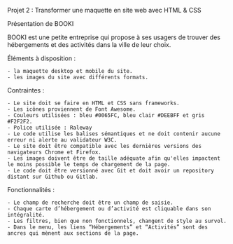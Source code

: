 Projet 2 : Transformer une maquette en site web avec HTML & CSS

Présentation de BOOKI

BOOKI est une petite entreprise qui propose à ses usagers de trouver des hébergements et des activités dans la ville de leur choix.

Éléments à disposition :

    - la maquette desktop et mobile du site.
    - les images du site avec différents formats.

Contraintes :

    - Le site doit se faire en HTML et CSS sans frameworks.
    - Les icônes proviennent de Font Awesome.
    - Couleurs utilisées : bleu #0065FC, bleu clair #DEEBFF et gris #F2F2F2.
    - Police utilisée : Raleway
    - Le code utilise les balises sémantiques et ne doit contenir aucune erreur ni alerte au validateur W3C.
    - Le site doit être compatible avec les dernières versions des navigateurs Chrome et Firefox.
    - Les images doivent être de taille adéquate afin qu'elles impactent le moins possible le temps de chargement de la page.
    - Le code doit être versionné avec Git et doit avoir un repository distant sur Github ou Gitlab.

Fonctionnalités :

    - Le champ de recherche doit être un champ de saisie.
    - Chaque carte d’hébergement ou d’activité est cliquable dans son intégralité.
    - Les filtres, bien que non fonctionnels, changent de style au survol.
    - Dans le menu, les liens “Hébergements” et “Activités” sont des ancres qui mènent aux sections de la page.


